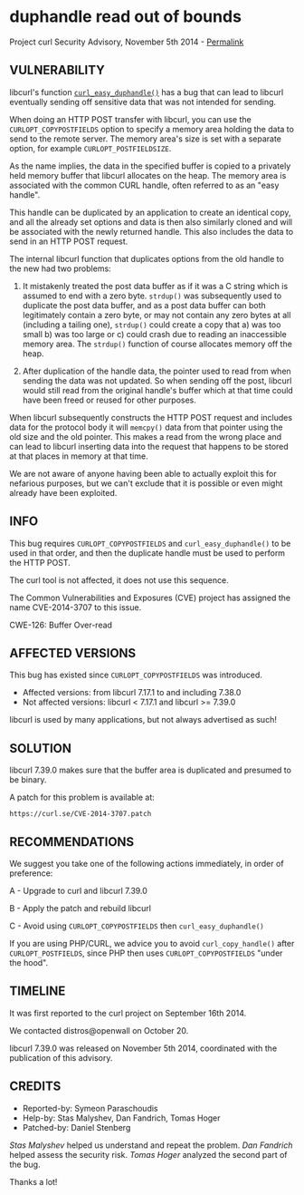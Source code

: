 duphandle read out of bounds
============================

Project curl Security Advisory, November 5th 2014 -
[Permalink](https://curl.se/docs/CVE-2014-3707.html)

VULNERABILITY
-------------

libcurl's function
[`curl_easy_duphandle()`](https://curl.se/libcurl/c/curl_easy_duphandle.html)
has a bug that can lead to libcurl eventually sending off sensitive data that
was not intended for sending.

When doing an HTTP POST transfer with libcurl, you can use the
`CURLOPT_COPYPOSTFIELDS` option to specify a memory area holding the data to
send to the remote server. The memory area's size is set with a separate
option, for example `CURLOPT_POSTFIELDSIZE`.

As the name implies, the data in the specified buffer is copied to a privately
held memory buffer that libcurl allocates on the heap. The memory area is
associated with the common CURL handle, often referred to as an "easy handle".

This handle can be duplicated by an application to create an identical copy,
and all the already set options and data is then also similarly cloned and
will be associated with the newly returned handle. This also includes the data
to send in an HTTP POST request.

The internal libcurl function that duplicates options from the old handle to
the new had two problems:

1. It mistakenly treated the post data buffer as if it was a C string which is
   assumed to end with a zero byte. `strdup()` was subsequently used to
   duplicate the post data buffer, and as a post data buffer can both
   legitimately contain a zero byte, or may not contain any zero bytes at all
   (including a tailing one), `strdup()` could create a copy that a) was too
   small b) was too large or c) could crash due to reading an inaccessible
   memory area. The `strdup()` function of course allocates memory off the
   heap.

2. After duplication of the handle data, the pointer used to read from when
   sending the data was not updated. So when sending off the post, libcurl
   would still read from the original handle's buffer which at that time could
   have been freed or reused for other purposes.

When libcurl subsequently constructs the HTTP POST request and includes data
for the protocol body it will `memcpy()` data from that pointer using the old
size and the old pointer. This makes a read from the wrong place and can lead
to libcurl inserting data into the request that happens to be stored at that
places in memory at that time.

We are not aware of anyone having been able to actually exploit this for
nefarious purposes, but we can't exclude that it is possible or even might
already have been exploited.

INFO
----

This bug requires `CURLOPT_COPYPOSTFIELDS` and `curl_easy_duphandle()` to be
used in that order, and then the duplicate handle must be used to perform the
HTTP POST.

The curl tool is not affected, it does not use this sequence.

The Common Vulnerabilities and Exposures (CVE) project has assigned the name
CVE-2014-3707 to this issue.

CWE-126: Buffer Over-read

AFFECTED VERSIONS
-----------------

This bug has existed since `CURLOPT_COPYPOSTFIELDS` was introduced.

- Affected versions: from libcurl 7.17.1 to and including 7.38.0
- Not affected versions: libcurl < 7.17.1 and libcurl >= 7.39.0

libcurl is used by many applications, but not always advertised as such!

SOLUTION
------------

libcurl 7.39.0 makes sure that the buffer area is duplicated and presumed to
be binary.

A patch for this problem is available at:

    https://curl.se/CVE-2014-3707.patch

RECOMMENDATIONS
---------------

We suggest you take one of the following actions immediately, in order of
preference:

A - Upgrade to curl and libcurl 7.39.0

B - Apply the patch and rebuild libcurl

C - Avoid using `CURLOPT_COPYPOSTFIELDS` then `curl_easy_duphandle()`

If you are using PHP/CURL, we advice you to avoid `curl_copy_handle()` after
`CURLOPT_POSTFIELDS`, since PHP then uses `CURLOPT_COPYPOSTFIELDS` "under the
hood".


TIMELINE
---------

It was first reported to the curl project on September 16th 2014.

We contacted distros@openwall on October 20.

libcurl 7.39.0 was released on November 5th 2014, coordinated with the
publication of this advisory.

CREDITS
-------

- Reported-by: Symeon Paraschoudis
- Help-by: Stas Malyshev, Dan Fandrich, Tomas Hoger
- Patched-by: Daniel Stenberg

*Stas Malyshev* helped us understand and repeat the problem. *Dan Fandrich*
helped assess the security risk. *Tomas Hoger* analyzed the second part of the
bug.

Thanks a lot!
